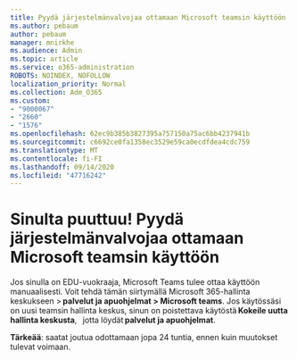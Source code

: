 ```yaml
---
title: Pyydä järjestelmänvalvojaa ottamaan Microsoft teamsin käyttöön
ms.author: pebaum
author: pebaum
manager: mnirkhe
ms.audience: Admin
ms.topic: article
ms.service: o365-administration
ROBOTS: NOINDEX, NOFOLLOW
localization_priority: Normal
ms.collection: Adm_O365
ms.custom:
- "9000067"
- "2660"
- "1576"
ms.openlocfilehash: 62ec9b385b3827395a757150a75ac6bb4237941b
ms.sourcegitcommit: c6692ce0fa1358ec3529e59ca0ecdfdea4cdc759
ms.translationtype: MT
ms.contentlocale: fi-FI
ms.lasthandoff: 09/14/2020
ms.locfileid: "47716242"
---
```

# <a name="youre-missing-out-ask-your-admin-to-enable-microsoft-teams"></a>Sinulta puuttuu! Pyydä järjestelmänvalvojaa ottamaan Microsoft teamsin käyttöön

Jos sinulla on EDU-vuokraaja, Microsoft Teams tulee ottaa käyttöön manuaalisesti. Voit tehdä tämän siirtymällä Microsoft 365-hallinta keskukseen > **palvelut ja apuohjelmat > Microsoft teams**. Jos käytössäsi on uusi teamsin hallinta keskus, sinun on poistettava käytöstä **Kokeile uutta hallinta keskusta**,   jotta löydät **palvelut ja apuohjelmat**. 

**Tärkeää**: saatat joutua odottamaan jopa 24 tuntia, ennen kuin muutokset tulevat voimaan.
